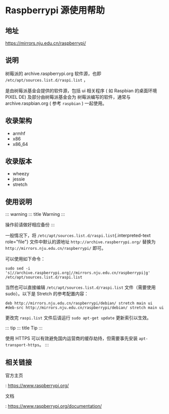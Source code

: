 # Raspberrypi 源使用帮助

## 地址

<https://mirrors.nju.edu.cn/raspberrypi/>

## 说明

树莓派的 archive.raspberrypi.org 软件源，也即
`/etc/apt/sources.list.d/raspi.list`  ，

是由树莓派基金会提供的软件源，包括 ui 相关程序 ( 如 Raspbian 的桌面环境
PIXEL DE) 及部分由树莓派基金会为 树莓派编写的软件，通常与
archive.raspbian.org ( 参考 `raspbian`  )
一起使用。

## 收录架构

-   armhf
-   x86
-   x86_64

## 收录版本

-   wheezy
-   jessie
-   stretch

## 使用说明

::: warning
::: title
Warning
:::

操作前请做好相应备份
:::

一般情况下，将 `/etc/apt/sources.list.d/raspi.list`{.interpreted-text
role="file"} 文件中默认的源地址 `http://archive.raspberrypi.org/` 替换为
`http://mirrors.nju.edu.cn/raspberrypi/` 即可。

可以使用如下命令：

    sudo sed -i 's|//archive.raspberrypi.org|//mirrors.nju.edu.cn/raspberrypi|g' /etc/apt/sources.list.d/raspi.list

当然也可以直接编辑
`/etc/apt/sources.list.d/raspi.list` 
文件（需要使用 sudo）。以下是 Stretch 的参考配置内容：

    deb http://mirrors.nju.edu.cn/raspberrypi/debian/ stretch main ui
    #deb-src http://mirrors.nju.edu.cn/raspberrypi/debian/ stretch main ui

更改完 `raspi.list`  文件后请运行
`sudo apt-get update` 更新索引以生效。

::: tip
::: title
Tip
:::

使用 HTTPS 可以有效避免国内运营商的缓存劫持，但需要事先安装
`apt-transport-https`。
:::

## 相关链接

官方主页

:   <https://www.raspberrypi.org/>

文档

:   <https://www.raspberrypi.org/documentation/>
